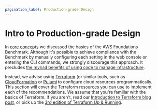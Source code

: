 ```yaml
---
pagination_label: Production-grade Design
---
```


# Intro to Production-grade Design

In [core concepts](../core-concepts/intro.md) we discussed the basics of the AWS Foundations Benchmark. Although it's possible to achieve
compliance with the Benchmark by manually configuring each setting in the web console or entering the CLI commands, we
strongly discourage this approach. It precludes [the myriad benefits of using code to manage infrastructure](/2.0/docs/library/concepts/overview).

Instead, we advise using [Terraform](https://www.terraform.io) (or similar tools, such as
[CloudFormation](https://aws.amazon.com/cloudformation/) or [Pulumi](https://www.pulumi.com/) to configure cloud
resources programmatically. This section will cover the Terraform resources you can use to implement each of the
recommendations. We assume that you're familiar with the basics of Terraform. If you aren't, read our
[Introduction to Terraform blog post](https://blog.gruntwork.io/an-introduction-to-terraform-f17df9c6d180), or pick
up the [3rd
edition of Terraform Up & Running](https://medium.com/gruntwork/terraform-up-running-3rd-edition-is-now-published-4b99804d922a).


<!-- ##DOCS-SOURCER-START
{
  "sourcePlugin": "local-copier",
  "hash": "18a8232d7ae48ad3c403db27db200815"
}
##DOCS-SOURCER-END -->
